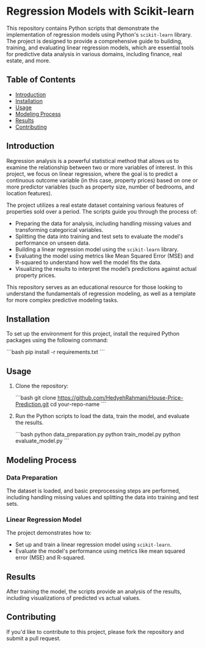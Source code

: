 
# Regression Models with Scikit-learn

This repository contains Python scripts that demonstrate the implementation of regression models using Python's `scikit-learn` library. The project is designed to provide a comprehensive guide to building, training, and evaluating linear regression models, which are essential tools for predictive data analysis in various domains, including finance, real estate, and more.

## Table of Contents

- [Introduction](#introduction)
- [Installation](#installation)
- [Usage](#usage)
- [Modeling Process](#modeling-process)
- [Results](#results)
- [Contributing](#contributing)

## Introduction

Regression analysis is a powerful statistical method that allows us to examine the relationship between two or more variables of interest. In this project, we focus on linear regression, where the goal is to predict a continuous outcome variable (in this case, property prices) based on one or more predictor variables (such as property size, number of bedrooms, and location features).

The project utilizes a real estate dataset containing various features of properties sold over a period. The scripts guide you through the process of:

- Preparing the data for analysis, including handling missing values and transforming categorical variables.
- Splitting the data into training and test sets to evaluate the model's performance on unseen data.
- Building a linear regression model using the `scikit-learn` library.
- Evaluating the model using metrics like Mean Squared Error (MSE) and R-squared to understand how well the model fits the data.
- Visualizing the results to interpret the model’s predictions against actual property prices.

This repository serves as an educational resource for those looking to understand the fundamentals of regression modeling, as well as a template for more complex predictive modeling tasks.

## Installation

To set up the environment for this project, install the required Python packages using the following command:

\`\`\`bash
pip install -r requirements.txt
\`\`\`

## Usage

1. Clone the repository:

   \`\`\`bash
   git clone https://github.com/HedyehRahmani/House-Price-Prediction.git
   cd your-repo-name
   \`\`\`

2. Run the Python scripts to load the data, train the model, and evaluate the results.

   \`\`\`bash
   python data_preparation.py
   python train_model.py
   python evaluate_model.py
   \`\`\`

## Modeling Process

### Data Preparation

The dataset is loaded, and basic preprocessing steps are performed, including handling missing values and splitting the data into training and test sets.

### Linear Regression Model

The project demonstrates how to:

- Set up and train a linear regression model using `scikit-learn`.
- Evaluate the model's performance using metrics like mean squared error (MSE) and R-squared.

## Results

After training the model, the scripts provide an analysis of the results, including visualizations of predicted vs actual values.

## Contributing

If you'd like to contribute to this project, please fork the repository and submit a pull request.
